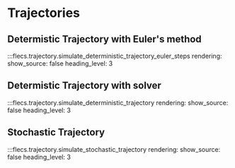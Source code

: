 # Trajectories

## Determistic Trajectory with Euler's method 

:::flecs.trajectory.simulate_deterministic_trajectory_euler_steps
    rendering:
      show_source: false
      heading_level: 3

## Determistic Trajectory with solver 

:::flecs.trajectory.simulate_deterministic_trajectory
    rendering:
      show_source: false
      heading_level: 3

## Stochastic Trajectory

:::flecs.trajectory.simulate_stochastic_trajectory
    rendering:
      show_source: false
      heading_level: 3